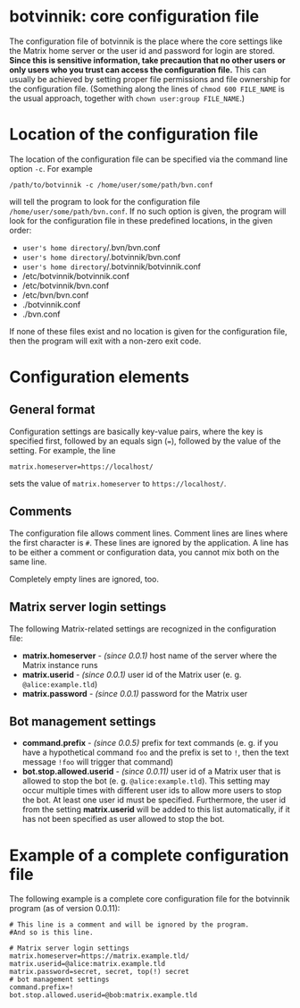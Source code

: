 # botvinnik: core configuration file

The configuration file of botvinnik is the place where the core settings like
the Matrix home server or the user id and password for login are stored.
**Since this is sensitive information, take precaution that no other
users or only users who you trust can access the configuration file.** This can
usually be achieved by setting proper file permissions and file ownership for
the configuration file. (Something along the lines of `chmod 600 FILE_NAME` is
the usual approach, together with `chown user:group FILE_NAME`.)

# Location of the configuration file

The location of the configuration file can be specified via the command line
option `-c`. For example

    /path/to/botvinnik -c /home/user/some/path/bvn.conf

will tell the program to look for the configuration file
`/home/user/some/path/bvn.conf`. If no such option is given, the program will
look for the configuration file in these predefined locations, in the given
order:

* `user's home directory`/.bvn/bvn.conf
* `user's home directory`/.botvinnik/bvn.conf
* `user's home directory`/.botvinnik/botvinnik.conf
* /etc/botvinnik/botvinnik.conf
* /etc/botvinnik/bvn.conf
* /etc/bvn/bvn.conf
* ./botvinnik.conf
* ./bvn.conf

If none of these files exist and no location is given for the configuration
file, then the program will exit with a non-zero exit code.

# Configuration elements

## General format

Configuration settings are basically key-value pairs, where the key is specified
first, followed by an equals sign (`=`), followed by the value of the setting.
For example, the line

    matrix.homeserver=https://localhost/

sets the value of `matrix.homeserver` to `https://localhost/`.

## Comments

The configuration file allows comment lines. Comment lines are lines where the
first character is `#`. These lines are ignored by the application. A line has
to be either a comment or configuration data, you cannot mix both on the same
line.

Completely empty lines are ignored, too.

## Matrix server login settings

The following Matrix-related settings are recognized in the configuration file:

* **matrix.homeserver** - _(since 0.0.1)_ host name of the server where the
  Matrix instance runs
* **matrix.userid** - _(since 0.0.1)_ user id of the Matrix user (e. g.
  `@alice:example.tld`)
* **matrix.password** - _(since 0.0.1)_ password for the Matrix user

## Bot management settings

* **command.prefix** - _(since 0.0.5)_ prefix for text commands (e. g. if you
  have a hypothetical command `foo` and the prefix is set to `!`, then the text
  message `!foo` will trigger that command)
* **bot.stop.allowed.userid** - _(since 0.0.11)_ user id of a Matrix user that
  is allowed to stop the bot (e. g. `@alice:example.tld`). This setting may
  occur multiple times with different user ids to allow more users to stop the
  bot. At least one user id must be specified. Furthermore, the user id from the
  setting **matrix.userid** will be added to this list automatically, if it has
  not been specified as user allowed to stop the bot.

# Example of a complete configuration file

The following example is a complete core configuration file for the
botvinnik program (as of version 0.0.11):

    # This line is a comment and will be ignored by the program.
    #And so is this line.

    # Matrix server login settings
    matrix.homeserver=https://matrix.example.tld/
    matrix.userid=@alice:matrix.example.tld
    matrix.password=secret, secret, top(!) secret
    # bot management settings
    command.prefix=!
    bot.stop.allowed.userid=@bob:matrix.example.tld
